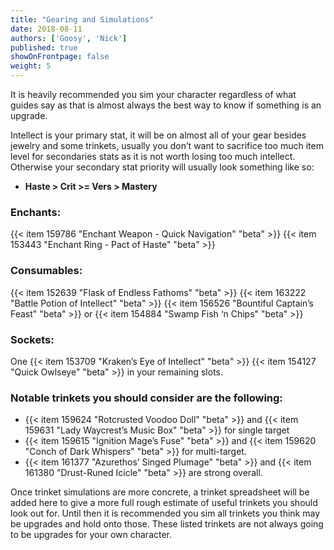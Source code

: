 ```yaml
---
title: "Gearing and Simulations"
date: 2018-08-11
authors: ['Goosy', 'Nick']
published: true
showOnFrontpage: false
weight: 5
---
```


It is heavily recommended you sim your character regardless of what guides say as that is almost always the best way to know if something is an upgrade.

Intellect is your primary stat, it will be on almost all of your gear besides jewelry and some trinkets, usually you don’t want to sacrifice too much item level for secondaries stats as it is not worth losing too much intellect. Otherwise your secondary stat priority will usually look something like so: 

- **Haste > Crit >= Vers > Mastery**

### Enchants:

{{< item 159786 "Enchant Weapon - Quick Navigation" "beta" >}}
{{< item 153443 "Enchant Ring - Pact of Haste" "beta" >}}

### Consumables: 

{{< item 152639 "Flask of Endless Fathoms" "beta" >}}
{{< item 163222 "Battle Potion of Intellect" "beta" >}}
{{< item 156526 "Bountiful Captain’s Feast" "beta" >}} or {{< item 154884 "Swamp Fish ‘n Chips" "beta" >}}

### Sockets: 

One {{< item 153709 "Kraken’s Eye of Intellect" "beta" >}} 
{{< item 154127 "Quick Owlseye" "beta" >}} in your remaining slots.

### Notable trinkets you should consider are the following: 

- {{< item 159624 "Rotcrusted Voodoo Doll" "beta" >}} and {{< item 159631 "Lady Waycrest’s Music Box" "beta" >}} for single target
- {{< item 159615 "Ignition Mage’s Fuse" "beta" >}} and {{< item 159620 "Conch of Dark Whispers" "beta" >}} for multi-target.
- {{< item 161377 "Azurethos’ Singed Plumage" "beta" >}} and {{< item 161380 "Drust-Runed Icicle" "beta" >}} are strong overall.

Once trinket simulations are more concrete, a trinket spreadsheet will be added here to give a more full rough estimate of useful trinkets you should look out for. Until then it is recommended you sim all trinkets you think may be upgrades and hold onto those. These listed trinkets are not always going to be upgrades for your own character.
